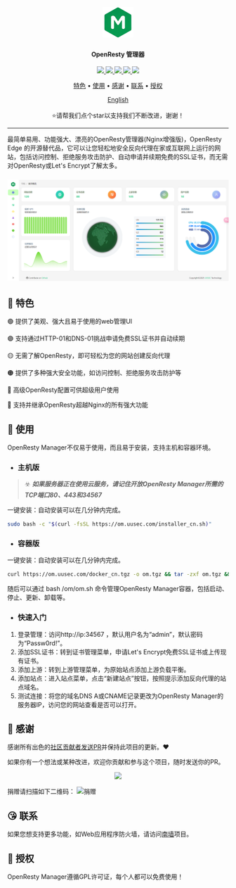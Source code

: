 <h1 align="center">
  <br>
  <img src="https://github.com/Safe3/openresty-manager/blob/main/logo.png" alt="OpenResty Manager" width="70px">
</h1>
<h4 align="center">OpenResty 管理器</h4>

<p align="center">
<a href="https://github.com/Safe3/openresty-manager/releases"><img src="https://img.shields.io/github/downloads/Safe3/openresty-manager/total">
<a href="https://github.com/Safe3/openresty-manager/graphs/contributors"><img src="https://img.shields.io/github/contributors-anon/Safe3/openresty-manager">
<a href="https://github.com/Safe3/openresty-manager/releases/"><img src="https://img.shields.io/github/release/Safe3/openresty-manager">
<a href="https://github.com/Safe3/openresty-manager/issues"><img src="https://img.shields.io/github/issues-raw/Safe3/openresty-manager">
<a href="https://github.com/Safe3/openresty-manager/discussions"><img src="https://img.shields.io/github/discussions/Safe3/openresty-manager">
</p>
<p align="center">
  <a href="#dart-特色">特色</a> •
  <a href="#rocket-使用">使用</a> •
  <a href="#gift_heart-感谢">感谢</a> •
  <a href="#kissing_heart-联系">联系</a> •
  <a href="#key-授权">授权</a>
</p>






<p align="center">
  <a href="https://github.com/Safe3/openresty-manager/blob/main/README.md">English</a>
  <br/><br/>
  ⭐请帮我们点个star以支持我们不断改进，谢谢！
</p>





---

最简单易用、功能强大、漂亮的OpenResty管理器(Nginx增强版)，OpenResty Edge 的开源替代品，它可以让您轻松地安全反向代理在家或互联网上运行的网站，包括访问控制、拒绝服务攻击防护、自动申请并续期免费的SSL证书，而无需对OpenResty或Let's Encrypt了解太多。

<h3 align="center">
  <img src="https://github.com/Safe3/openresty-manager/blob/main/openresty-manager_cn.png" alt="OpenResty Manager" width="700px">
  <br>
</h3>

## :dart: 特色
:green_circle: 提供了美观、强大且易于使用的web管理UI

 :purple_circle: 支持通过HTTP-01和DNS-01挑战申请免费SSL证书并自动续期

 :yellow_circle: 无需了解OpenResty，即可轻松为您的网站创建反向代理

 :orange_circle: 提供了多种强大安全功能，如访问控制、拒绝服务攻击防护等

 :red_circle: 高级OpenResty配置可供超级用户使用

 :large_blue_circle: 支持并继承OpenResty超越Nginx的所有强大功能



## :rocket: 使用

OpenResty Manager不仅易于使用，而且易于安装，支持主机和容器环境。


- ### 主机版

> :biohazard: ***如果服务器正在使用云服务，请记住开放OpenResty Manager所需的TCP端口80、443和34567***

一键安装：自动安装可以在几分钟内完成。

```bash
sudo bash -c "$(curl -fsSL https://om.uusec.com/installer_cn.sh)"
```



- ### 容器版

一键安装：自动安装可以在几分钟内完成。

```bash
curl https://om.uusec.com/docker_cn.tgz -o om.tgz && tar -zxf om.tgz && sudo bash ./om/om.sh
```

随后可以通过 bash /om/om.sh 命令管理OpenResty Manager容器，包括启动、停止、更新、卸载等。



- ### 快速入门

1. 登录管理：访问http://ip:34567 ，默认用户名为“admin”，默认密码为“Passw0rd!”。
2. 添加SSL证书：转到证书管理菜单，申请Let's Encrypt免费SSL证书或上传现有证书。
3. 添加上游：转到上游管理菜单，为原始站点添加上游负载平衡。
4. 添加站点：进入站点菜单，点击“新建站点”按钮，按照提示添加反向代理的站点域名。
5. 测试连接：将您的域名DNS A或CNAME记录更改为OpenResty Manager的服务器IP，访问您的网站查看是否可以打开。




## :gift_heart: 感谢

感谢所有出色的[社区贡献者发送PR](https://github.com/Safe3/openresty-manager/graphs/contributors)并保持此项目的更新。❤️

如果你有一个想法或某种改进，欢迎你贡献和参与这个项目，随时发送你的PR。

<p align="center">
<a href="https://github.com/Safe3/openresty-manager/graphs/contributors">
  <img src="https://contrib.rocks/image?repo=Safe3/openresty-manager&max=500">
</a>
</p>
捐赠请扫描如下二维码：
<img src="https://waf.uusec.com/_media/sponsor.jpg" alt="捐赠"  height="300px" />



## :kissing_heart: 联系

如果您想支持更多功能，如Web应用程序防火墙，请访问[南墙](https://waf.uusec.com/)项目。



## :key: 授权

OpenResty Manager遵循GPL许可证，每个人都可以免费使用！

